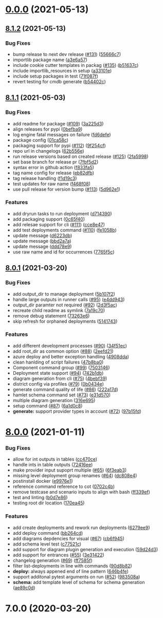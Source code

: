 # [0.0.0](https://github.com/hamlet-io/executor-python/compare/8.1.2...0.0.0) (2021-05-13)



## [8.1.2](https://github.com/hamlet-io/executor-python/compare/8.1.1...8.1.2) (2021-05-13)


### Bug Fixes

* bump release to next dev release ([#131](https://github.com/hamlet-io/executor-python/issues/131)) ([55666c7](https://github.com/hamlet-io/executor-python/commit/55666c75fa383a85bd6112a4f616ca5145e6d157))
* importlib package name ([a3e6a57](https://github.com/hamlet-io/executor-python/commit/a3e6a571be6591ee05622cf4570178606bcc1c00))
* include cookie cutter templates in packag ([#135](https://github.com/hamlet-io/executor-python/issues/135)) ([b51637c](https://github.com/hamlet-io/executor-python/commit/b51637c3bd8169f79c8c3a9deccc244b53885d37))
* include importlib_resources in setup ([a33101e](https://github.com/hamlet-io/executor-python/commit/a33101e76b59ef29da18b5d1a4b89e01d44d812f))
* include setup packages in test ([71f087f](https://github.com/hamlet-io/executor-python/commit/71f087f2a8ae561de8ec9b15abf7442adb3249fa))
* revert testing for cmdb generate ([b54402c](https://github.com/hamlet-io/executor-python/commit/b54402c80fe037fc530ca9569f8c5579ecb4b59b))



## [8.1.1](https://github.com/hamlet-io/executor-python/compare/8.1.0...8.1.1) (2021-05-03)


### Bug Fixes

* add readme for package ([#109](https://github.com/hamlet-io/executor-python/issues/109)) ([3a225d3](https://github.com/hamlet-io/executor-python/commit/3a225d307918ad03fda08a81476a31c6a6b8c158))
* align releases for pypi ([0befba9](https://github.com/hamlet-io/executor-python/commit/0befba9f3d5e39f8f7239d19057a7f2f65cf6e15))
* log engine fatal messages on failure ([fd6defe](https://github.com/hamlet-io/executor-python/commit/fd6defeb6d389fe914732a11ac4f35370f71ad8b))
* package config ([01ca58c](https://github.com/hamlet-io/executor-python/commit/01ca58c49949441da7ddfb82a996901dbcdbe8a6))
* packaging support for pypi ([#112](https://github.com/hamlet-io/executor-python/issues/112)) ([9f254cf](https://github.com/hamlet-io/executor-python/commit/9f254cfa9e75c88f94ecb933eed3b282af161dfd))
* repo url in changelogs ([62b556e](https://github.com/hamlet-io/executor-python/commit/62b556e131d23cbca75d672fd66b9e45b2881e23))
* run release versions based on created release ([#125](https://github.com/hamlet-io/executor-python/issues/125)) ([2fa5998](https://github.com/hamlet-io/executor-python/commit/2fa5998d0f257e8050a66dda3e0ed58c3536ecf5))
* set base branch for release pr ([7fbf5d2](https://github.com/hamlet-io/executor-python/commit/7fbf5d2d26a1ac776dc0741077be52130a2b9525))
* syntax error in github action ([f833fa5](https://github.com/hamlet-io/executor-python/commit/f833fa541d10db999957b3497c280922c3d78757))
* tag name config for release ([eb82dfb](https://github.com/hamlet-io/executor-python/commit/eb82dfb8848cc4f13b353b897d6c63fed85ab3bf))
* tag release handling ([f1d19c3](https://github.com/hamlet-io/executor-python/commit/f1d19c3ee75c8e3b8f3be6295f703500b136a2df))
* test updates for raw name ([f468f08](https://github.com/hamlet-io/executor-python/commit/f468f084ad387881d28e1c21945a1302246a3b3c))
* use pull release for version bump ([#113](https://github.com/hamlet-io/executor-python/issues/113)) ([5d962e1](https://github.com/hamlet-io/executor-python/commit/5d962e17f37cdea4b90c52a691defe03db3acf6c))


### Features

* add dryrun tasks to run deployment ([d714390](https://github.com/hamlet-io/executor-python/commit/d7143906a941b3bf90ad928e09f22f9ac1ad7b8f))
* add packaging  support ([0c65f40](https://github.com/hamlet-io/executor-python/commit/0c65f4079ca732c8cb07da6cdcf0ab0d62a02d74))
* add relesae support for cli ([#111](https://github.com/hamlet-io/executor-python/issues/111)) ([cce8e47](https://github.com/hamlet-io/executor-python/commit/cce8e4726cf651f3f524e94e66af35d718312e06))
* add test deployments command ([#110](https://github.com/hamlet-io/executor-python/issues/110)) ([fe1058b](https://github.com/hamlet-io/executor-python/commit/fe1058be69610a2f88ccd8a840eba8d408be24c5))
* update message ([d6223db](https://github.com/hamlet-io/executor-python/commit/d6223dbc42729131e8e57b5ff7cb275ebdb4b533))
* update message ([bbd2a7a](https://github.com/hamlet-io/executor-python/commit/bbd2a7ac994dd3235fdfe8cbe6db70371fee7e3a))
* update message ([ddd78e9](https://github.com/hamlet-io/executor-python/commit/ddd78e9d3e8227d335dd9a716e5bcfb786d1261b))
* use raw name and id for occurrences ([7765f5c](https://github.com/hamlet-io/executor-python/commit/7765f5c2de371f9151e696b49d3a2dac3361cd72))



## [8.0.1](https://github.com/hamlet-io/executor-python/compare/v8.0.0...v8.0.1) (2021-03-20)


### Bug Fixes

* add output_dir to manage deployment ([5b107f2](https://github.com/hamlet-io/executor-python/commit/5b107f244cfe095971c2fc30bbe2d8b9009acace))
* handle large outputs in runner calls ([#95](https://github.com/hamlet-io/executor-python/issues/95)) ([e4dd943](https://github.com/hamlet-io/executor-python/commit/e4dd943796a0ae0d169c2bac7802770e101d381c))
* output_dir paramter not required ([#92](https://github.com/hamlet-io/executor-python/issues/92)) ([2d3f5ac](https://github.com/hamlet-io/executor-python/commit/2d3f5acce2e0be9a5e17b21a9bafb827ff3d67bd))
* recreate child readme as symlink ([7a19c70](https://github.com/hamlet-io/executor-python/commit/7a19c70acab6d98f70022982143027188e70c882))
* remove debug statement ([73263e6](https://github.com/hamlet-io/executor-python/commit/73263e640174b662e1f1bf0f5e8009affe01633d))
* skip refresh for orphaned deployments ([5141743](https://github.com/hamlet-io/executor-python/commit/5141743b277019252a92d83bb38c8637d2a2bbbb))


### Features

* add different development processes ([#90](https://github.com/hamlet-io/executor-python/issues/90)) ([34f51ec](https://github.com/hamlet-io/executor-python/commit/34f51ec253956eb3c28344a7aa5ef93355634353))
* add root_dir as common option ([#88](https://github.com/hamlet-io/executor-python/issues/88)) ([2eefd21](https://github.com/hamlet-io/executor-python/commit/2eefd21a02929ed96ec194e27a2fd032171c044f))
* azure deploy and better exception handling ([4908dda](https://github.com/hamlet-io/executor-python/commit/4908ddaea7dddddd26a52b83d5f1292ba0976c2d))
* clean hanlding of script failures ([47b8ba0](https://github.com/hamlet-io/executor-python/commit/47b8ba0601f793748546c13b94440702cd628f98))
* Component command group ([#99](https://github.com/hamlet-io/executor-python/issues/99)) ([7503146](https://github.com/hamlet-io/executor-python/commit/7503146f7a94e1c81f0cc00b06beea399709a7ad))
* Deployment state support ([#94](https://github.com/hamlet-io/executor-python/issues/94)) ([742b1db](https://github.com/hamlet-io/executor-python/commit/742b1dbee48a670f18b0d05aa1ed20e1066b47d8))
* diagram generation from cli ([#75](https://github.com/hamlet-io/executor-python/issues/75)) ([4bebf39](https://github.com/hamlet-io/executor-python/commit/4bebf39c85a28b09db9a65b8ee3111c01d141233))
* district config via profiles ([#79](https://github.com/hamlet-io/executor-python/issues/79)) ([0b0434e](https://github.com/hamlet-io/executor-python/commit/0b0434eb8bdaab8b889488121ccab008198d07f0))
* generate command quality of life ([#86](https://github.com/hamlet-io/executor-python/issues/86)) ([222a17d](https://github.com/hamlet-io/executor-python/commit/222a17d2c72e3f42c0bf127af52c80dbf64972ea))
* hamlet schema command set ([#73](https://github.com/hamlet-io/executor-python/issues/73)) ([e31d570](https://github.com/hamlet-io/executor-python/commit/e31d5703cdde2d0bed57fd57600ed8aa6256421e))
* multiple diagram generation ([316e695](https://github.com/hamlet-io/executor-python/commit/316e69500c1f8f326a35146104ec6446b10c0e1c))
* setup command ([#87](https://github.com/hamlet-io/executor-python/issues/87)) ([6a1d0c8](https://github.com/hamlet-io/executor-python/commit/6a1d0c85a6fea7560236e38c6e5e524cec03644a))
* **generate:** support provider types in account ([#72](https://github.com/hamlet-io/executor-python/issues/72)) ([97b15fd](https://github.com/hamlet-io/executor-python/commit/97b15fd682f3cb9db50d92d125481d564c682903))



# [8.0.0](https://github.com/hamlet-io/executor-python/compare/v7.0.0...v8.0.0) (2021-01-11)


### Bug Fixes

* allow for int outputs in tables ([cc470ce](https://github.com/hamlet-io/executor-python/commit/cc470ce670b002b317aebec408a9dee5a6a26ba2))
* handle ints in table outputs ([72416ee](https://github.com/hamlet-io/executor-python/commit/72416eee0a73d8d191c209c68d27835418eddd22))
* make provider input supoprt multiple ([#65](https://github.com/hamlet-io/executor-python/issues/65)) ([6f3eab3](https://github.com/hamlet-io/executor-python/commit/6f3eab3d3033ecc5e5144d7b5708499eb0693148))
* missing level deployment group renames ([#64](https://github.com/hamlet-io/executor-python/issues/64)) ([dc808e4](https://github.com/hamlet-io/executor-python/commit/dc808e414cf66f27baddb030aec0dfd12509053c))
* postinstall docker ([e9976e1](https://github.com/hamlet-io/executor-python/commit/e9976e18b14a03356a04c3ca811b7bf6e1a13e03))
* reference command reference to cot ([0702c4b](https://github.com/hamlet-io/executor-python/commit/0702c4bea17775810ce9b60ae7c7e8ce957fea42))
* remove testcase and scenario inputs to align with bash ([ff339ef](https://github.com/hamlet-io/executor-python/commit/ff339efc824bbcec80b27b343d8d1bc770830a73))
* test and linting ([b0d7e86](https://github.com/hamlet-io/executor-python/commit/b0d7e86d860330106c0c877163a885914a68e449))
* testing root dir location ([170ea45](https://github.com/hamlet-io/executor-python/commit/170ea4556d5d506a7d071a3edfb93f875cb726c9))


### Features

* add create deployments and rework run deployments ([6279ee9](https://github.com/hamlet-io/executor-python/commit/6279ee992a538a98499297a710d36f88c12778f9))
* add deploy command ([bb264cd](https://github.com/hamlet-io/executor-python/commit/bb264cd72e2060d67448b2281051accd33f127b9))
* add diagrams depdencies for visual ([#67](https://github.com/hamlet-io/executor-python/issues/67)) ([cb6f945](https://github.com/hamlet-io/executor-python/commit/cb6f945add04bc8c5887fae12f8401422a08c2c0))
* add schema level test ([c77521c](https://github.com/hamlet-io/executor-python/commit/c77521c58dfbdb3d9d277f158578dd4a56d8125c))
* add support for diagram plugin generation and execution ([59d24d3](https://github.com/hamlet-io/executor-python/commit/59d24d370cd0e2312e753d47178d3cb015a0a2cb))
* add support for entrances ([#55](https://github.com/hamlet-io/executor-python/issues/55)) ([3e31422](https://github.com/hamlet-io/executor-python/commit/3e3142276ff14e5e99f297fee672f6af4bb62b59))
* changelog generation ([#69](https://github.com/hamlet-io/executor-python/issues/69)) ([ff7585f](https://github.com/hamlet-io/executor-python/commit/ff7585fc573f8cd01b62ab747c2fdcdd6ead0f4d))
* filter list-deployments in line with commands ([90d8b82](https://github.com/hamlet-io/executor-python/commit/90d8b82c96bab3176fb20e9edaec94d0ba544b2a))
* **deploy:** always appened end of line pattern ([646b4fe](https://github.com/hamlet-io/executor-python/commit/646b4fe59fe18ede3ccd648df9e2268a96401429))
* support additonal pytest arguments on run ([#52](https://github.com/hamlet-io/executor-python/issues/52)) ([983508a](https://github.com/hamlet-io/executor-python/commit/983508ab3ed7b1f55914d16a069f588b13a36f08))
* **schema:** add template level of schema for schema generation ([ae89c0d](https://github.com/hamlet-io/executor-python/commit/ae89c0d12e30077db2ae9b2ca4be4236e81a7138))



# 7.0.0 (2020-03-20)




